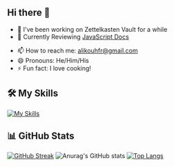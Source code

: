 ## Hi there 👋

<!--
**alikouhfar/alikouhfar** is a ✨ _special_ ✨ repository because its `README.md` (this file) appears on your GitHub profile.

Here are some ideas to get you started:
-->
- 🔭 I've been working on <a>Zettelkasten Vault</a> for a while
- 🌱 Currently Reviewing <a href="https://javascript.info">JavaScript Docs</a>
<!--
- 🤔 I’m looking for help with ...
- 💬 Ask me about ...
- 👯 I’m looking to collaborate on ...
-->
- 📫 How to reach me: alikouhfr@gmail.com
- 😄 Pronouns: He/Him/His
- ⚡ Fun fact: I love cooking!

## 🛠️ My Skills
[![My Skills](https://skillicons.dev/icons?i=vscode,git,github,html,css,tailwind,bootstrap,sass,js,ts,react,nextjs,redux)](https://skillicons.dev)

## 📊 GitHub Stats
[![GitHub Streak](https://github-readme-streak-stats.herokuapp.com?user=alikouhfar&theme=darcula)](https://git.io/streak-stats)
![Anurag's GitHub stats](https://github-readme-stats.vercel.app/api?username=alikouhfar&theme=darcula&show_icons=true)
[![Top Langs](https://github-readme-stats.vercel.app/api/top-langs/?username=alikouhfar&layout=compact)](https://github.com/anuraghazra/github-readme-stats)
